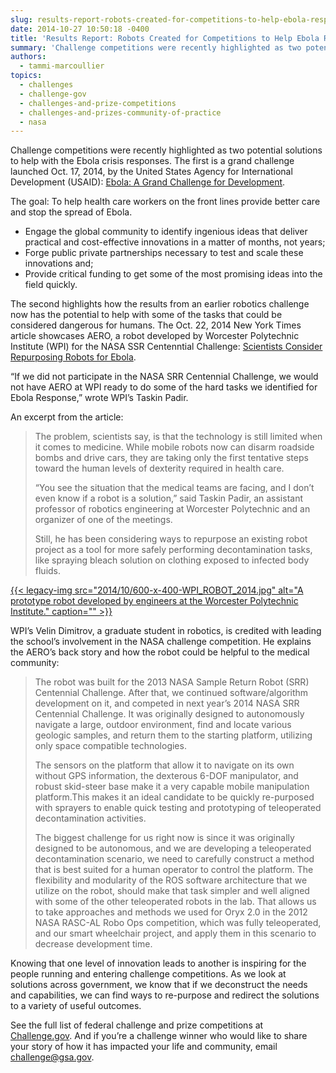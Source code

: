 ```yaml
---
slug: results-report-robots-created-for-competitions-to-help-ebola-response
date: 2014-10-27 10:50:18 -0400
title: 'Results Report: Robots Created for Competitions to Help Ebola Response'
summary: 'Challenge competitions were recently highlighted as two potential solutions to help with the Ebola crisis responses. The first is a grand challenge launched Oct. 17, 2014, by the United States Agency for International Development (USAID): Ebola: A Grand Challenge for Development. The goal: To help health care workers on the front lines provide better care and stop'
authors:
  - tammi-marcoullier
topics:
  - challenges
  - challenge-gov
  - challenges-and-prize-competitions
  - challenges-and-prizes-community-of-practice
  - nasa
---
```


Challenge competitions were recently highlighted as two potential solutions to help with the Ebola crisis responses. The first is a grand challenge launched Oct. 17, 2014, by the United States Agency for International Development (USAID): [Ebola: A Grand Challenge for Development](http://www.usaid.gov/grandchallenges/ebola).

The goal: To help health care workers on the front lines provide better care and stop the spread of Ebola.

  * Engage the global community to identify ingenious ideas that deliver practical and cost-effective innovations in a matter of months, not years;
  * Forge public private partnerships necessary to test and scale these innovations and;
  * Provide critical funding to get some of the most promising ideas into the field quickly.

The second highlights how the results from an earlier robotics challenge now has the potential to help with some of the tasks that could be considered dangerous for humans. The Oct. 22, 2014 New York Times article showcases AERO, a robot developed by Worcester Polytechnic Institute (WPI) for the NASA SSR Centenntial Challenge: [Scientists Consider Repurposing Robots for Ebola](http://www.nytimes.com/2014/10/23/science/scientists-consider-repurposing-robots-for-ebola.html?_r=0).

&#8220;If we did not participate in the NASA SRR Centennial Challenge, we would not have AERO at WPI ready to do some of the hard tasks we identified for Ebola Response,&#8221; wrote WPI&#8217;s Taskin Padir.

An excerpt from the article:

> The problem, scientists say, is that the technology is still limited when it comes to medicine. While mobile robots now can disarm roadside bombs and drive cars, they are taking only the first tentative steps toward the human levels of dexterity required in health care.
> 
> &#8220;You see the situation that the medical teams are facing, and I don’t even know if a robot is a solution,&#8221; said Taskin Padir, an assistant professor of robotics engineering at Worcester Polytechnic and an organizer of one of the meetings.
> 
> Still, he has been considering ways to repurpose an existing robot project as a tool for more safely performing decontamination tasks, like spraying bleach solution on clothing exposed to infected body fluids.

[{{< legacy-img src="2014/10/600-x-400-WPI\_ROBOT\_2014.jpg" alt="A prototype robot developed by engineers at the Worcester Polytechnic Institute." caption="" >}}](https://s3.amazonaws.com/digitalgov/_legacy-img/2014/10/600-x-400-WPI_ROBOT_2014.jpg) 

 

WPI&#8217;s Velin Dimitrov, a graduate student in robotics, is credited with leading the school&#8217;s involvement in the NASA challenge competition. He explains the AERO&#8217;s back story and how the robot could be helpful to the medical community:

> The robot was built for the 2013 NASA Sample Return Robot (SRR) Centennial Challenge. After that, we continued software/algorithm development on it, and competed in next year’s 2014 NASA SRR Centennial Challenge. It was originally designed to autonomously navigate a large, outdoor environment, find and locate various geologic samples, and return them to the starting platform, utilizing only space compatible technologies.
> 
> The sensors on the platform that allow it to navigate on its own without GPS information, the dexterous 6-DOF manipulator, and robust skid-steer base make it a very capable mobile manipulation platform.This makes it an ideal candidate to be quickly re-purposed with sprayers to enable quick testing and prototyping of teleoperated decontamination activities.
> 
> The biggest challenge for us right now is since it was originally designed to be autonomous, and we are developing a teleoperated decontamination scenario, we need to carefully construct a method that is best suited for a human operator to control the platform. The flexibility and modularity of the ROS software architecture that we utilize on the robot, should make that task simpler and well aligned with some of the other teleoperated robots in the lab. That allows us to take approaches and methods we used for Oryx 2.0 in the 2012 NASA RASC-AL Robo Ops competition, which was fully teleoperated, and our smart wheelchair project, and apply them in this scenario to decrease development time.

Knowing that one level of innovation leads to another is inspiring for the people running and entering challenge competitions. As we look at solutions across government, we know that if we deconstruct the needs and capabilities, we can find ways to re-purpose and redirect the solutions to a variety of useful outcomes.

See the full list of federal challenge and prize competitions at [Challenge.gov](https://www.challenge.gov/list/). And if you&#8217;re a challenge winner who would like to share your story of how it has impacted your life and community, email <challenge@gsa.gov>.